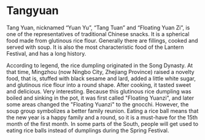# Tangyuan

Tang Yuan, nicknamed “Yuan Yu”, “Tang Tuan” and “Floating Yuan Zi”, is one of the representatives of traditional Chinese snacks. It is a spherical food made from glutinous rice flour. Generally there are fillings, cooked and served with soup. It is also the most characteristic food of the Lantern Festival, and has a long history.

According to legend, the rice dumpling originated in the Song Dynasty. At that time, Mingzhou (now Ningbo City, Zhejiang Province) raised a novelty food, that is, stuffed with black sesame and lard, added a little white sugar, and glutinous rice flour into a round shape. After cooking, it tasted sweet and delicious. Very interesting. Because this glutinous rice dumpling was boiled and sinking in the pot, it was first called "Floating Yuanzi", and later some areas changed the "Floating Yuanzi" to the gnocchi. However, the soup group symbolizes a better family reunion. Eating a rice ball means that the new year is a happy family and a round, so it is a must-have for the 15th month of the first month. In some parts of the South, people will get used to eating rice balls instead of dumplings during the Spring Festival.
